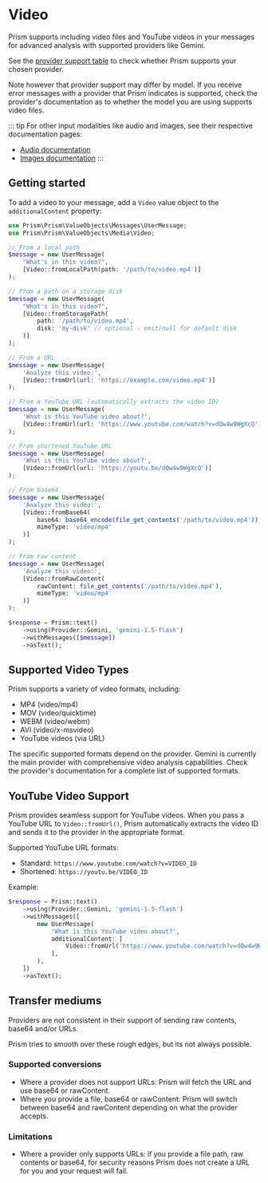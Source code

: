 # Video

Prism supports including video files and YouTube videos in your messages for advanced analysis with supported providers like Gemini.

See the [provider support table](/getting-started/introduction.html#provider-support) to check whether Prism supports your chosen provider.

Note however that provider support may differ by model. If you receive error messages with a provider that Prism indicates is supported, check the provider's documentation as to whether the model you are using supports video files.

::: tip
For other input modalities like audio and images, see their respective documentation pages:
- [Audio documentation](/input-modalities/audio.html)
- [Images documentation](/input-modalities/images.html)
:::

## Getting started

To add a video to your message, add a `Video` value object to the `additionalContent` property:

```php
use Prism\Prism\ValueObjects\Messages\UserMessage;
use Prism\Prism\ValueObjects\Media\Video;

// From a local path
$message = new UserMessage(
    "What's in this video?",
    [Video::fromLocalPath(path: '/path/to/video.mp4')]
);

// From a path on a storage disk
$message = new UserMessage(
    "What's in this video?",
    [Video::fromStoragePath(
        path: '/path/to/video.mp4', 
        disk: 'my-disk' // optional - omit/null for default disk
    )]
);

// From a URL
$message = new UserMessage(
    'Analyze this video:',
    [Video::fromUrl(url: 'https://example.com/video.mp4')]
);

// From a YouTube URL (automatically extracts the video ID)
$message = new UserMessage(
    'What is this YouTube video about?',
    [Video::fromUrl(url: 'https://www.youtube.com/watch?v=dQw4w9WgXcQ')]
);

// From shortened YouTube URL
$message = new UserMessage(
    'What is this YouTube video about?',
    [Video::fromUrl(url: 'https://youtu.be/dQw4w9WgXcQ')]
);

// From base64
$message = new UserMessage(
    'Analyze this video:',
    [Video::fromBase64(
        base64: base64_encode(file_get_contents('/path/to/video.mp4')),
        mimeType: 'video/mp4'
    )]
);

// From raw content
$message = new UserMessage(
    'Analyze this video:',
    [Video::fromRawContent(
        rawContent: file_get_contents('/path/to/video.mp4'),
        mimeType: 'video/mp4'
    )]
);

$response = Prism::text()
    ->using(Provider::Gemini, 'gemini-1.5-flash')
    ->withMessages([$message])
    ->asText();
```

## Supported Video Types

Prism supports a variety of video formats, including:

- MP4 (video/mp4)
- MOV (video/quicktime)
- WEBM (video/webm)
- AVI (video/x-msvideo)
- YouTube videos (via URL)

The specific supported formats depend on the provider. Gemini is currently the main provider with comprehensive video analysis capabilities. Check the provider's documentation for a complete list of supported formats.

## YouTube Video Support

Prism provides seamless support for YouTube videos. When you pass a YouTube URL to `Video::fromUrl()`, Prism automatically extracts the video ID and sends it to the provider in the appropriate format.

Supported YouTube URL formats:

- Standard: `https://www.youtube.com/watch?v=VIDEO_ID`
- Shortened: `https://youtu.be/VIDEO_ID`

Example:

```php
$response = Prism::text()
    ->using(Provider::Gemini, 'gemini-1.5-flash')
    ->withMessages([
        new UserMessage(
            'What is this YouTube video about?',
            additionalContent: [
                Video::fromUrl('https://www.youtube.com/watch?v=dQw4w9WgXcQ'),
            ],
        ),
    ])
    ->asText();
```

## Transfer mediums 

Providers are not consistent in their support of sending raw contents, base64 and/or URLs.

Prism tries to smooth over these rough edges, but its not always possible.

### Supported conversions
- Where a provider does not support URLs: Prism will fetch the URL and use base64 or rawContent.
- Where you provide a file, base64 or rawContent: Prism will switch between base64 and rawContent depending on what the provider accepts.

### Limitations
- Where a provider only supports URLs: if you provide a file path, raw contents or base64, for security reasons Prism does not create a URL for you and your request will fail.
